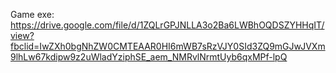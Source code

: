 Game exe: https://drive.google.com/file/d/1ZQLrGPJNLLA3o2Ba6LWBhOQDSZYHHqIT/view?fbclid=IwZXh0bgNhZW0CMTEAAR0HI6mWB7sRzVJY0SId3ZQ9mGJwJVXm9lhLw67kdipw9z2uWladYziphSE_aem_NMRvlNrmtUyb6qxMPf-lpQ
